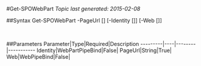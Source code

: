 #Get-SPOWebPart
*Topic last generated: 2015-02-08*


##Syntax
    Get-SPOWebPart -PageUrl [<String>] [-Identity [<WebPartPipeBind>]] [-Web [<WebPipeBind>]]

&nbsp;

##Parameters
Parameter|Type|Required|Description
---------|----|--------|-----------
Identity|WebPartPipeBind|False|
PageUrl|String|True|
Web|WebPipeBind|False|
